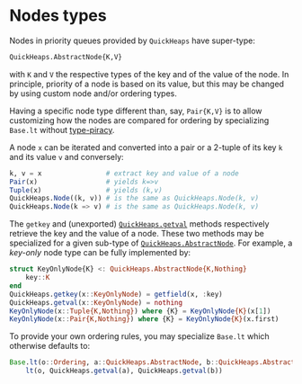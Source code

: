 # Nodes types

Nodes in priority queues provided by `QuickHeaps` have super-type:

```julia
QuickHeaps.AbstractNode{K,V}
```

with `K` and `V` the respective types of the key and of the value of the node. In principle,
priority of a node is based on its value, but this may be changed by using custom node
and/or ordering types.

Having a specific node type different than, say, `Pair{K,V}` is to allow customizing how the
nodes are compared for ordering by specializing `Base.lt` without
[type-piracy](https://docs.julialang.org/en/v1/manual/style-guide/#Avoid-type-piracy).

A node `x` can be iterated and converted into a pair or a 2-tuple of its key `k` and its
value `v` and conversely:

```julia
k, v = x                # extract key and value of a node
Pair(x)                 # yields k=>v
Tuple(x)                # yields (k,v)
QuickHeaps.Node((k, v)) # is the same as QuickHeaps.Node(k, v)
QuickHeaps.Node(k => v) # is the same as QuickHeaps.Node(k, v)
```

The `getkey` and (unexported) [`QuickHeaps.getval`](@ref) methods respectively retrieve the
key and the value of a node. These two methods may be specialized for a given sub-type of
[`QuickHeaps.AbstractNode`](@ref). For example, a *key-only* node type can be fully
implemented by:

```julia
struct KeyOnlyNode{K} <: QuickHeaps.AbstractNode{K,Nothing}
    key::K
end
QuickHeaps.getkey(x::KeyOnlyNode) = getfield(x, :key)
QuickHeaps.getval(x::KeyOnlyNode) = nothing
KeyOnlyNode(x::Tuple{K,Nothing}) where {K} = KeyOnlyNode{K}(x[1])
KeyOnlyNode(x::Pair{K,Nothing}) where {K} = KeyOnlyNode{K}(x.first)
```

To provide your own ordering rules, you may specialize `Base.lt` which otherwise defaults
to:

```julia
Base.lt(o::Ordering, a::QuickHeaps.AbstractNode, b::QuickHeaps.AbstractNode) =
    lt(o, QuickHeaps.getval(a), QuickHeaps.getval(b))
```
